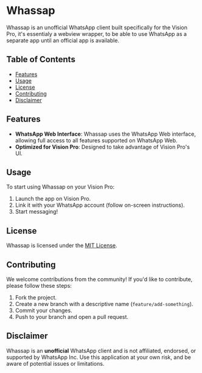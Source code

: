 # Whassap

Whassap is an unofficial WhatsApp client built specifically for the Vision Pro, it's essentialy a webview wrapper, to be able to use WhatsApp as a separate app until an official app is available.

## Table of Contents

- [Features](#features)
- [Usage](#usage)
- [License](#license)
- [Contributing](#contributing)
- [Disclaimer](#disclaimer)

## Features

- **WhatsApp Web Interface**: Whassap uses the WhatsApp Web interface, allowing full access to all features supported on WhatsApp Web.
- **Optimized for Vision Pro**: Designed to take advantage of Vision Pro's UI.

## Usage

To start using Whassap on your Vision Pro:

1. Launch the app on Vision Pro.
2. Link it with your WhatsApp account (follow on-screen instructions).
3. Start messaging!

## License

Whassap is licensed under the [MIT License](LICENSE).

## Contributing

We welcome contributions from the community! If you'd like to contribute, please follow these steps:

1. Fork the project.
2. Create a new branch with a descriptive name (`feature/add-something`).
3. Commit your changes.
4. Push to your branch and open a pull request.

## Disclaimer

Whassap is an **unofficial** WhatsApp client and is not affiliated, endorsed, or supported by WhatsApp Inc. Use this application at your own risk, and be aware of potential issues or limitations.
